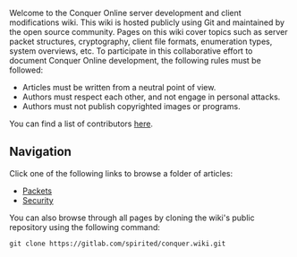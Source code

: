 Welcome to the Conquer Online server development and client modifications wiki. This wiki is hosted publicly using Git and maintained by the open source community. Pages on this wiki cover topics such as server packet structures, cryptography, client file formats, enumeration types, system overviews, etc. To participate in this collaborative effort to document Conquer Online development, the following rules must be followed:

* Articles must be written from a neutral point of view.
* Authors must respect each other, and not engage in personal attacks.
* Authors must not publish copyrighted images or programs.

You can find a list of contributors [here](Contributors).

## Navigation
Click one of the following links to browse a folder of articles:

* [Packets](Packets/Packets)
* [Security](Security/Security)

You can also browse through all pages by cloning the wiki's public repository using the following command:
```
git clone https://gitlab.com/spirited/conquer.wiki.git
```
